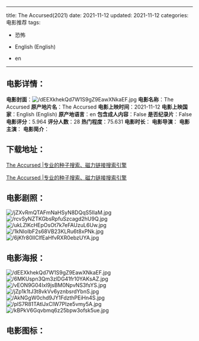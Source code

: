 
---
title: The Accursed(2021)
date: 2021-11-12
updated: 2021-11-12
categories: 电影推荐
tags:
- 恐怖

- English (English)
- en
---


> 

## **电影详情**：

**电影封面**：<img src="https://image.tmdb.org/t/p/w200/dEEXkhekQd7W1S9gZ9EawXNkaEF.jpg" alt="/dEEXkhekQd7W1S9gZ9EawXNkaEF.jpg" title="/dEEXkhekQd7W1S9gZ9EawXNkaEF.jpg">
**电影名称**：The Accursed
**原产地片名**：The Accursed
**电影上映时间**：2021-11-12
**电影上映国家**：English (English)
**原产地语言**：en
**包含成人内容**：False
**是否纪录片**：False
**电影评分**：5.964
**评分人数**：28
**热门程度**：75.631
**电影时长**：
**电影导演**：
**电影主演**：
**电影简介**：

## **下载地址**：
[The Accursed |专业的种子搜索、磁力链接搜索引擎](https://movie.amd794.com:2083/?search=The%20Accursed&ordering=&mode=match_phrase&page_size=10&page=1)

[The Accursed |专业的种子搜索、磁力链接搜索引擎](https://movie.amd794.com:2083/?search=The%20Accursed&ordering=&mode=match_phrase&page_size=10&page=1)
 

## **电影剧照**：
<img src="https://image.tmdb.org/t/p/original/jZXvRmQTAFmNaHSyN8DQqS5IIaM.jpg" alt="/jZXvRmQTAFmNaHSyN8DQqS5IIaM.jpg" title="/jZXvRmQTAFmNaHSyN8DQqS5IIaM.jpg"><img src="https://image.tmdb.org/t/p/original/rcvSyNZTKGbsRpfuSzcagd2hU9Q.jpg" alt="/rcvSyNZTKGbsRpfuSzcagd2hU9Q.jpg" title="/rcvSyNZTKGbsRpfuSzcagd2hU9Q.jpg"><img src="https://image.tmdb.org/t/p/original/ukLZlKcHEpOsOt7k7eFAUzuL6Uw.jpg" alt="/ukLZlKcHEpOsOt7k7eFAUzuL6Uw.jpg" title="/ukLZlKcHEpOsOt7k7eFAUzuL6Uw.jpg"><img src="https://image.tmdb.org/t/p/original/1kNIoIbF2s68VB23KLRu6t8xPNk.jpg" alt="/1kNIoIbF2s68VB23KLRu6t8xPNk.jpg" title="/1kNIoIbF2s68VB23KLRu6t8xPNk.jpg"><img src="https://image.tmdb.org/t/p/original/6jKfr80IIClfEaHfvRXR0ebzUYA.jpg" alt="/6jKfr80IIClfEaHfvRXR0ebzUYA.jpg" title="/6jKfr80IIClfEaHfvRXR0ebzUYA.jpg">

## **电影海报**：
<img src="https://image.tmdb.org/t/p/original/dEEXkhekQd7W1S9gZ9EawXNkaEF.jpg" alt="/dEEXkhekQd7W1S9gZ9EawXNkaEF.jpg" title="/dEEXkhekQd7W1S9gZ9EawXNkaEF.jpg"><img src="https://image.tmdb.org/t/p/original/6MKUspn3Qm3zlDG41fr10YAKsAZ.jpg" alt="/6MKUspn3Qm3zlDG41fr10YAKsAZ.jpg" title="/6MKUspn3Qm3zlDG41fr10YAKsAZ.jpg"><img src="https://image.tmdb.org/t/p/original/vEON9G04Ixl9jsBM0NpvNS3fsYS.jpg" alt="/vEON9G04Ixl9jsBM0NpvNS3fsYS.jpg" title="/vEON9G04Ixl9jsBM0NpvNS3fsYS.jpg"><img src="https://image.tmdb.org/t/p/original/jZp1k1tJ3t8vkVv6yznbsrdYbnS.jpg" alt="/jZp1k1tJ3t8vkVv6yznbsrdYbnS.jpg" title="/jZp1k1tJ3t8vkVv6yznbsrdYbnS.jpg"><img src="https://image.tmdb.org/t/p/original/AkNGgW0chd9JY1FdzthPEiHn4S.jpg" alt="/AkNGgW0chd9JY1FdzthPEiHn4S.jpg" title="/AkNGgW0chd9JY1FdzthPEiHn4S.jpg"><img src="https://image.tmdb.org/t/p/original/plS7R81TAtIJxCIW7PIze5vmy5A.jpg" alt="/plS7R81TAtIJxCIW7PIze5vmy5A.jpg" title="/plS7R81TAtIJxCIW7PIze5vmy5A.jpg"><img src="https://image.tmdb.org/t/p/original/kBPkV6Gqvbmq6z25bpw3ofsk5ue.jpg" alt="/kBPkV6Gqvbmq6z25bpw3ofsk5ue.jpg" title="/kBPkV6Gqvbmq6z25bpw3ofsk5ue.jpg">

## **电影图标**：

